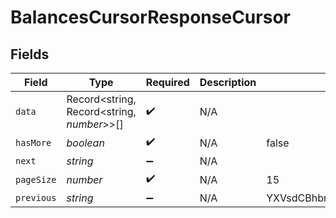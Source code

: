 # BalancesCursorResponseCursor


## Fields

| Field                                        | Type                                         | Required                                     | Description                                  | Example                                      |
| -------------------------------------------- | -------------------------------------------- | -------------------------------------------- | -------------------------------------------- | -------------------------------------------- |
| `data`                                       | Record<string, Record<string, *number*>>[]   | :heavy_check_mark:                           | N/A                                          |                                              |
| `hasMore`                                    | *boolean*                                    | :heavy_check_mark:                           | N/A                                          | false                                        |
| `next`                                       | *string*                                     | :heavy_minus_sign:                           | N/A                                          |                                              |
| `pageSize`                                   | *number*                                     | :heavy_check_mark:                           | N/A                                          | 15                                           |
| `previous`                                   | *string*                                     | :heavy_minus_sign:                           | N/A                                          | YXVsdCBhbmQgYSBtYXhpbXVtIG1heF9yZXN1bHRzLol= |